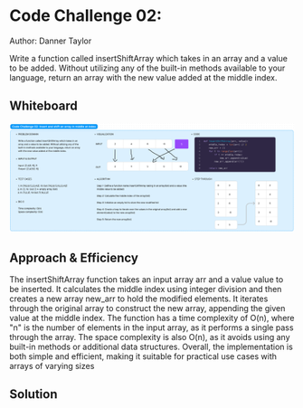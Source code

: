 # Code Challenge 02:

Author: Danner Taylor

Write a function called insertShiftArray which takes in an array and a value to be added. Without utilizing any of the built-in methods available to your language, return an array with the new value added at the middle index.

## Whiteboard

![Whiteboard](401_cc_02.png)

## Approach & Efficiency

The insertShiftArray function takes an input array arr and a value value to be inserted. It calculates the middle index using integer division and then creates a new array new_arr to hold the modified elements. It iterates through the original array to construct the new array, appending the given value at the middle index. The function has a time complexity of O(n), where "n" is the number of elements in the input array, as it performs a single pass through the array. The space complexity is also O(n), as it avoids using any built-in methods or additional data structures. Overall, the implementation is both simple and efficient, making it suitable for practical use cases with arrays of varying sizes

## Solution

